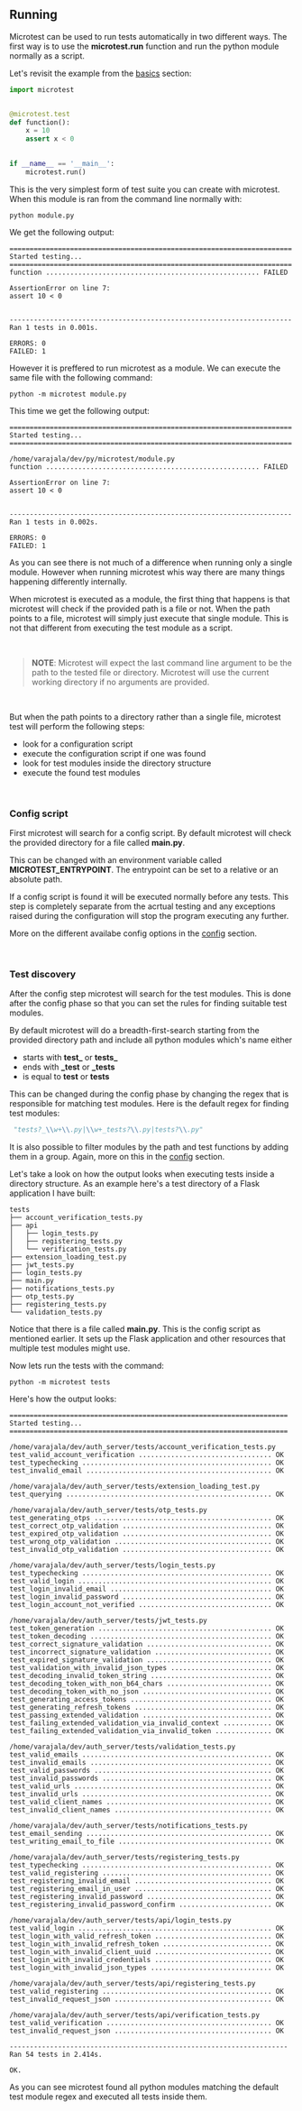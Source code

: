 ## Running

Microtest can be used to run tests automatically in two different ways. The first way is to use the **microtest.run** function and run the python module normally as a script.

Let's revisit the example from the [basics](basics.md) section:

```python
import microtest


@microtest.test
def function():
    x = 10
    assert x < 0
    

if __name__ == '__main__':
    microtest.run()
```

This is the very simplest form of test suite you can create with microtest. When this module is ran from the command line normally with:

    python module.py

We get the following output:

```
======================================================================
Started testing...
======================================================================
function ..................................................... FAILED

AssertionError on line 7:
assert 10 < 0 


----------------------------------------------------------------------
Ran 1 tests in 0.001s.

ERRORS: 0
FAILED: 1
```

However it is preffered to run microtest as a module. We can execute the same file with the following command:

    python -m microtest module.py

This time we get the following output:

```
======================================================================
Started testing...
======================================================================

/home/varajala/dev/py/microtest/module.py
function ..................................................... FAILED

AssertionError on line 7:
assert 10 < 0 


----------------------------------------------------------------------
Ran 1 tests in 0.002s.

ERRORS: 0
FAILED: 1
```

As you can see there is not much of a difference when running only a single module.
However when running microtest whis way there are many things happening differently internally.

When microtest is executed as a module, the first thing that happens is that microtest will check if the provided path is a file or not. When the path points to a file, microtest will simply just execute that single module. This is not that different from executing the test module as a script.

<br>

> **NOTE**: Microtest will expect the last command line argument to be the path to the tested file or directory. Microtest will use the current working directory if no arguments are provided.

<br>

But when the path points to a directory rather than a single file, microtest test will perform the following steps:

  - look for a configuration script
  - execute the configuration script if one was found
  - look for test modules inside the directory structure
  - execute the found test modules

<br>

### Config script

First microtest will search for a config script. By default microtest will check the provided directory for a file called **main.py**.

This can be changed with an environment variable called **MICROTEST_ENTRYPOINT**. The entrypoint can be set to a relative or an absolute path.

If a config script is found it will be executed normally before any tests. This step is completely separate from the acrtual testing and any exceptions raised during the configuration will stop the program executing any further. 

More on the different availabe config options in the [config](config.md) section.

<br>

### Test discovery

After the config step microtest will search for the test modules.
This is done after the config phase so that you can set the rules for finding suitable test modules.

By default microtest will do a breadth-first-search starting from the provided directory path and include all python modules
which's name either

  - starts with **test_** or **tests_**
  - ends with **_test** or **_tests**
  - is equal to **test** or **tests**


This can be changed during the config phase by changing the regex that is responsible for matching test modules. Here is the default regex for finding test modules: 

```python
 "tests?_\\w+\\.py|\\w+_tests?\\.py|tests?\\.py"
```

It is also possible to filter modules by the path and test functions by adding them in a group. Again, more on this in the [config](config.md) section.

Let's take a look on how the output looks when executing tests inside a directory structure. As an example here's a test directory of a Flask application I have built:

```
tests
├── account_verification_tests.py
├── api
│   ├── login_tests.py
│   ├── registering_tests.py
│   └── verification_tests.py
├── extension_loading_test.py
├── jwt_tests.py
├── login_tests.py
├── main.py
├── notifications_tests.py
├── otp_tests.py
├── registering_tests.py
└── validation_tests.py
```

Notice that there is a file called **main.py**. This is the config script as mentioned earlier. It sets up the Flask application and other resources that multiple test modules might use.

Now lets run the tests with the command:

    python -m microtest tests


Here's how the output looks:

```
=====================================================================
Started testing...
=====================================================================

/home/varajala/dev/auth_server/tests/account_verification_tests.py
test_valid_account_verification ................................. OK
test_typechecking ............................................... OK
test_invalid_email .............................................. OK

/home/varajala/dev/auth_server/tests/extension_loading_test.py
test_querying ................................................... OK

/home/varajala/dev/auth_server/tests/otp_tests.py
test_generating_otps ............................................ OK
test_correct_otp_validation ..................................... OK
test_expired_otp_validation ..................................... OK
test_wrong_otp_validation ....................................... OK
test_invalid_otp_validation ..................................... OK

/home/varajala/dev/auth_server/tests/login_tests.py
test_typechecking ............................................... OK
test_valid_login ................................................ OK
test_login_invalid_email ........................................ OK
test_login_invalid_password ..................................... OK
test_login_account_not_verified ................................. OK

/home/varajala/dev/auth_server/tests/jwt_tests.py
test_token_generation ........................................... OK
test_token_decoding ............................................. OK
test_correct_signature_validation ............................... OK
test_incorrect_signature_validation ............................. OK
test_expired_signature_validation ............................... OK
test_validation_with_invalid_json_types ......................... OK
test_decoding_invalid_token_string .............................. OK
test_decoding_token_with_non_b64_chars .......................... OK
test_decoding_token_with_no_json ................................ OK
test_generating_access_tokens ................................... OK
test_generating_refresh_tokens .................................. OK
test_passing_extended_validation ................................ OK
test_failing_extended_validation_via_invalid_context ............ OK
test_failing_extended_validation_via_invalid_token .............. OK

/home/varajala/dev/auth_server/tests/validation_tests.py
test_valid_emails ............................................... OK
test_invalid_emails ............................................. OK
test_valid_passwords ............................................ OK
test_invalid_passwords .......................................... OK
test_valid_urls ................................................. OK
test_invalid_urls ............................................... OK
test_valid_client_names ......................................... OK
test_invalid_client_names ....................................... OK

/home/varajala/dev/auth_server/tests/notifications_tests.py
test_email_sending .............................................. OK
test_writing_email_to_file ...................................... OK

/home/varajala/dev/auth_server/tests/registering_tests.py
test_typechecking ............................................... OK
test_valid_registering .......................................... OK
test_registering_invalid_email .................................. OK
test_registering_email_in_user .................................. OK
test_registering_invalid_password ............................... OK
test_registering_invalid_password_confirm ....................... OK

/home/varajala/dev/auth_server/tests/api/login_tests.py
test_valid_login ................................................ OK
test_login_with_valid_refresh_token ............................. OK
test_login_with_invalid_refresh_token ........................... OK
test_login_with_invalid_client_uuid ............................. OK
test_login_with_invalid_credentials ............................. OK
test_login_with_invalid_json_types .............................. OK

/home/varajala/dev/auth_server/tests/api/registering_tests.py
test_valid_registering .......................................... OK
test_invalid_request_json ....................................... OK

/home/varajala/dev/auth_server/tests/api/verification_tests.py
test_valid_verification ......................................... OK
test_invalid_request_json ....................................... OK

---------------------------------------------------------------------
Ran 54 tests in 2.414s.

OK.

```

As you can see microtest found all python modules matching the default test module regex and executed all tests inside them.
